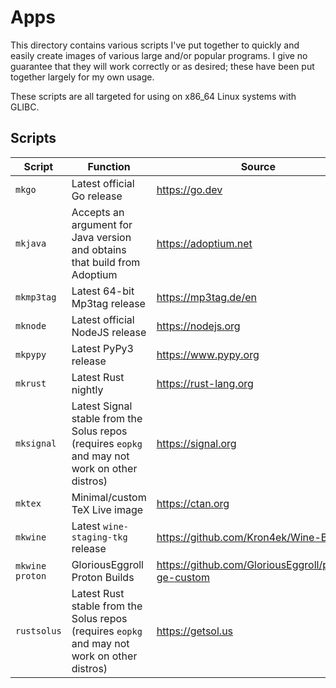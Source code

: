 # Apps

This directory contains various scripts I've put together to quickly and easily create
images of various large and/or popular programs. I give no guarantee that they will
work correctly or as desired; these have been put together largely for my own usage.

These scripts are all targeted for using on x86_64 Linux systems with GLIBC.

## Scripts

Script | Function | Source
--- | --- | ---
`mkgo     ` | Latest official Go release | <https://go.dev>
`mkjava   ` | Accepts an argument for Java version and obtains that build from Adoptium | <https://adoptium.net>
`mkmp3tag ` | Latest 64-bit Mp3tag release | <https://mp3tag.de/en>
`mknode   ` | Latest official NodeJS release | <https://nodejs.org>
`mkpypy   ` | Latest PyPy3 release | <https://www.pypy.org>
`mkrust   ` | Latest Rust nightly | <https://rust-lang.org>
`mksignal`  | Latest Signal stable from the Solus repos (requires `eopkg` and may not work on other distros) | <https://signal.org>
`mktex    ` | Minimal/custom TeX Live image | <https://ctan.org>
`mkwine   ` | Latest `wine-staging-tkg` release | <https://github.com/Kron4ek/Wine-Builds>
`mkwine proton` | GloriousEggroll Proton Builds | <https://github.com/GloriousEggroll/proton-ge-custom>
`rustsolus` | Latest Rust stable from the Solus repos (requires `eopkg` and may not work on other distros) | <https://getsol.us>
